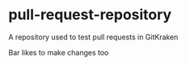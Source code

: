 # pull-request-repository
A repository used to test pull requests in GitKraken

Bar likes to make changes too